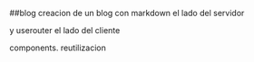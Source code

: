 ##blog 
creacion de un blog con markdown 
el lado del servidor 

y userouter el lado del cliente 

components.
reutilizacion
